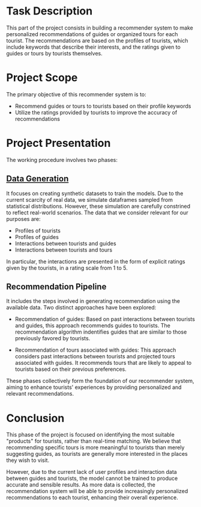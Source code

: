 # Task Description

This part of the project consists in building a recommender system to make personalized recommendations
of guides or organized tours for each tourist. The recommendations are based on the profiles of tourists, which include keywords that describe their interests, and the ratings given to guides or tours by tourists themselves.


# Project Scope

The primary objective of this recommender system is to:

- Recommend guides or tours to tourists based on their profile keywords
- Utilize the ratings provided by tourists to improve the accuracy of recommendations


# Project Presentation

The working procedure involves two phases:
## [**Data Generation**](Datageneration.ipynb) 

It focuses on creating synthetic datasets to train the models. Due to the current scarcity of real data, we simulate dataframes sampled from statistical distributions. However, these simulation are carefully constrined to reflect real-world scenarios. The data that we consider relevant for our purposes are:
  - Profiles of tourists
  - Profiles of guides
  - Interactions between tourists and guides
  - Interactions between tourists and tours

In particular, the interactions are presented in the form of explicit ratings given by the tourists, 
in a rating scale from 1 to 5.


## **Recommendation Pipeline**
It includes the steps involved in generating recommendation using the available data. Two distinct approaches have been explored:

- Recommendation of guides: Based on past interactions between tourists and guides, this approach recommends guides to tourists. The recommendation algorithm indentifies guides that are similar to those previously favored by tourists.

- Recommendation of tours associated with guides: This approach considers past interactions between tourists and projected tours associated with guides. It recommends tours that are likely to appeal to tourists based on their previous preferences.

These phases collectively form the foundation of our recommender system, aiming to enhance tourists' experiences by providing personalized and relevant recommendations.

# Conclusion

This phase of the project is focused on identifying the most suitable "products" for tourists, rather than real-time matching. We believe that recommending specific tours is more meaningful to tourists than merely suggesting guides, as tourists are generally more interested in the places they wish to visit.

However, due to the current lack of user profiles and interaction data between guides and tourists, the model cannot be trained to produce accurate and sensible results. As more data is collected, the recommendation system will be able to provide increasingly personalized recommendations to each tourist, enhancing their overall experience.
